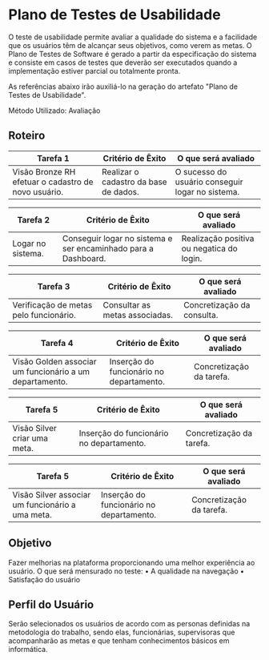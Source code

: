 # Plano de Testes de Usabilidade

O teste de usabilidade permite avaliar a qualidade do sistema e a facilidade que os usuários têm de alcançar seus objetivos, como verem as metas. O Plano de Testes de Software é gerado a partir da especificação do sistema e consiste em casos de testes que deverão ser executados quando a implementação estiver parcial ou totalmente pronta.

As referências abaixo irão auxiliá-lo na geração do artefato "Plano de Testes de Usabilidade".

Método Utilizado: Avaliação

## Roteiro

|Tarefa 1|Critério de Êxito|O que será avaliado|
|--------|-----------------|-------------------|
|Visão Bronze RH efetuar o cadastro de novo usuário.|	Realizar o cadastro da base de dados. | O sucesso do usuário conseguir logar no sistema.|

|Tarefa 2 | Critério de Êxito |	O que será avaliado |
|---------|-------------------|---------------------|
|Logar no sistema.| Conseguir logar no sistema e ser encaminhado para a Dashboard.|	Realização positiva ou negatica do login.|

|Tarefa 3 |	Critério de Êxito | O que será avaliado|
|---------|-------------------|--------------------|
|Verificação de metas pelo funcionário. | Consultar as metas associadas. | Concretização da consulta.|

|Tarefa 4 |	Critério de Êxito |	O que será avaliado |
|---------|-------------------|--------------------|
|Visão Golden associar um funcionário a um departamento. | Inserção do funcionário no departamento.| Concretização da tarefa. |

|Tarefa 5 |	Critério de Êxito |	O que será avaliado |
|---------|-------------------|--------------------|
|Visão Silver criar uma meta. | Inserção do funcionário no departamento.| Concretização da tarefa. |

|Tarefa 5 |	Critério de Êxito |	O que será avaliado |
|---------|-------------------|--------------------|
|Visão Silver associar um funcionário a uma meta. | Inserção do funcionário no departamento.| Concretização da tarefa. |

## Objetivo
 
Fazer melhorias na plataforma proporcionando uma melhor experiência ao usuário. O que será mensurado no teste:
•         	A qualidade na navegação
•         	Satisfação do usuário
 
## Perfil do Usuário
Serão selecionados os usuários de acordo com as personas definidas na metodologia do trabalho, sendo elas, funcionárias, supervisoras que acompanharão as metas e que tenham conhecimentos básicos em informática.
